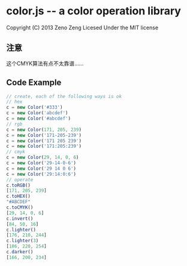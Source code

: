 # color.js -- a color operation library
Copyright (C) 2013 Zeno Zeng
Licesed Under the MIT license

## 注意
这个CMYK算法有点不太靠谱……

## Code Example
```javascript
// create, each of the following ways is ok
// hex
c = new Color('#333')
c = new Color('abcdef') 
c = new Color('#abcdef')
// rgb
c = new Color(171, 205, 239) 
c = new Color('171-205-239')
c = new Color('171 205 239')
c = new Color('171:205:239')
// cmyk
c = new Color(29, 14, 0, 6)
c = new Color('29-14-0-6')
c = new Color('29 14 0 6')
c = new Color('29:14:0:6')
// operate
c.toRGB()
[171, 205, 239]
c.toHEX()
"#ABCDEF"
c.toCMYK()
[29, 14, 0, 6]
c.invert()
[84, 50, 16]
c.lighter()
[176, 210, 244]
c.lighter(3)
[186, 220, 254]
c.darker()
[166, 200, 234]
```

